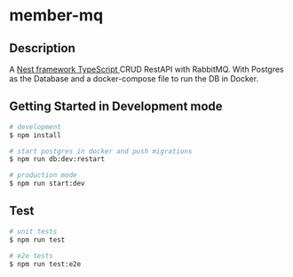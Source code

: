 # member-mq

## Description

A [Nest framework TypeScript ](https://github.com/nestjs/nest) CRUD RestAPI with RabbitMQ.
With Postgres as the Database and a docker-compose file to run the DB in Docker.

## Getting Started in Development mode

```bash
# development
$ npm install

# start postgres in docker and push migrations
$ npm run db:dev:restart 

# production mode
$ npm run start:dev
```

## Test

```bash
# unit tests
$ npm run test

# e2e tests
$ npm run test:e2e

```


